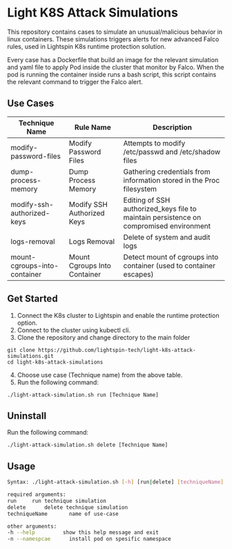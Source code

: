 # Light K8S Attack Simulations

This repository contains cases to simulate an unusual/malicious behavior in linux containers. These simulations triggers alerts for new advanced Falco rules, used in Lightspin K8s runtime protection solution.

Every case has a Dockerfile that build an image for the relevant simulation and yaml file to apply Pod inside the cluster that monitor by Falco. 
When the pod is running the container inside runs a bash script, this script contains the relevant command to trigger the Falco alert. 

## Use Cases

Technique Name | Rule Name  | Description|
----------|-------------|------------------|
modify-password-files | Modify Password Files |Attempts to modify /etc/passwd and /etc/shadow files | 
dump-process-memory | Dump Process Memory | Gathering credentials from information stored in the Proc filesystem | 
modify-ssh-authorized-keys | Modify SSH Authorized Keys | Editing of SSH authorized_keys file to maintain persistence on compromised environment |
logs-removal | Logs Removal | Delete of system and audit logs |
mount-cgroups-into-container | Mount Cgroups Into Container | Detect mount of cgroups into container (used to container escapes) |

## Get Started 

1. Connect the K8s cluster to Lightspin and enable the runtime protection option.
2. Connect to the cluster using kubectl cli.
3. Clone the repository and change directory to the main folder
```console
git clone https://github.com/lightspin-tech/light-k8s-attack-simulations.git
cd light-k8s-attack-simulations
``` 
4. Choose use case (Technique name) from the above table.
5. Run the following command:
```console
./light-attack-simulation.sh run [Technique Name]
```

## Uninstall

Run the following command:
```console
./light-attack-simulation.sh delete [Technique Name]
```

## Usage

```bash
Syntax: ./light-attack-simulation.sh [-h] [run|delete] [techniqueName] [-n|--namspace]

required arguments:
run		run technique simulation
delete		delete technique simulation
techniqueName		name of use-case

other arguments:
-h --help         show this help message and exit
-n --namespcae		install pod on spesific namespace
 ```
